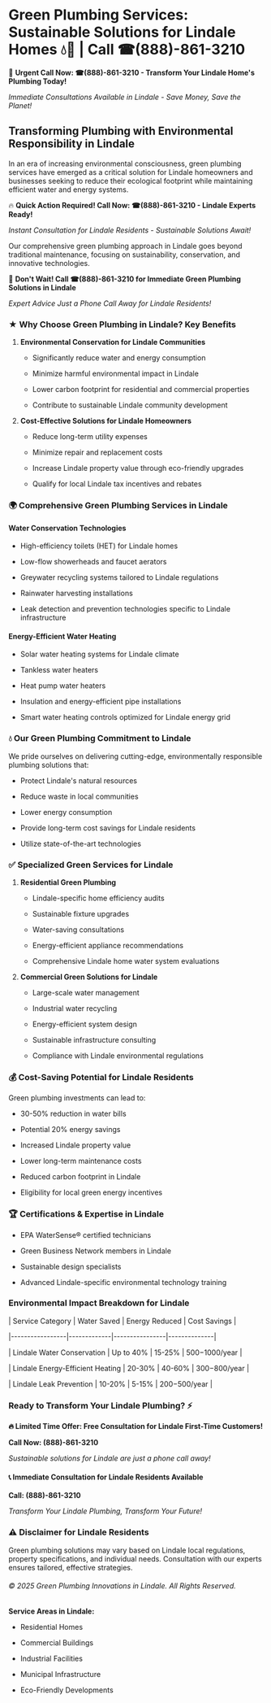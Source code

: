 # Green Plumbing Services: Sustainable Solutions for Lindale Homes 💧🌿 | Call ☎(888)-861-3210

🚨 **Urgent Call Now: ☎(888)-861-3210 - Transform Your Lindale Home's Plumbing Today!**
*Immediate Consultations Available in Lindale - Save Money, Save the Planet!*

## Transforming Plumbing with Environmental Responsibility in Lindale

In an era of increasing environmental consciousness, green plumbing services have emerged as a critical solution for Lindale homeowners and businesses seeking to reduce their ecological footprint while maintaining efficient water and energy systems. 

🔥 **Quick Action Required! Call Now: ☎(888)-861-3210 - Lindale Experts Ready!**
*Instant Consultation for Lindale Residents - Sustainable Solutions Await!*

Our comprehensive green plumbing approach in Lindale goes beyond traditional maintenance, focusing on sustainability, conservation, and innovative technologies.

🚨 **Don't Wait! Call ☎(888)-861-3210 for Immediate Green Plumbing Solutions in Lindale**
*Expert Advice Just a Phone Call Away for Lindale Residents!*

### ★ Why Choose Green Plumbing in Lindale? Key Benefits

1. **Environmental Conservation for Lindale Communities** 
   - Significantly reduce water and energy consumption
   - Minimize harmful environmental impact in Lindale
   - Lower carbon footprint for residential and commercial properties
   - Contribute to sustainable Lindale community development

2. **Cost-Effective Solutions for Lindale Homeowners** 
   - Reduce long-term utility expenses
   - Minimize repair and replacement costs
   - Increase Lindale property value through eco-friendly upgrades
   - Qualify for local Lindale tax incentives and rebates

### 🌍 Comprehensive Green Plumbing Services in Lindale

#### Water Conservation Technologies
- High-efficiency toilets (HET) for Lindale homes
- Low-flow showerheads and faucet aerators
- Greywater recycling systems tailored to Lindale regulations
- Rainwater harvesting installations
- Leak detection and prevention technologies specific to Lindale infrastructure

#### Energy-Efficient Water Heating
- Solar water heating systems for Lindale climate
- Tankless water heaters
- Heat pump water heaters
- Insulation and energy-efficient pipe installations
- Smart water heating controls optimized for Lindale energy grid

### 💧 Our Green Plumbing Commitment to Lindale

We pride ourselves on delivering cutting-edge, environmentally responsible plumbing solutions that:
- Protect Lindale's natural resources
- Reduce waste in local communities
- Lower energy consumption
- Provide long-term cost savings for Lindale residents
- Utilize state-of-the-art technologies

### ✅ Specialized Green Services for Lindale

1. **Residential Green Plumbing**
   - Lindale-specific home efficiency audits
   - Sustainable fixture upgrades
   - Water-saving consultations
   - Energy-efficient appliance recommendations
   - Comprehensive Lindale home water system evaluations

2. **Commercial Green Solutions for Lindale**
   - Large-scale water management
   - Industrial water recycling
   - Energy-efficient system design
   - Sustainable infrastructure consulting
   - Compliance with Lindale environmental regulations

### 💰 Cost-Saving Potential for Lindale Residents

Green plumbing investments can lead to:
- 30-50% reduction in water bills
- Potential 20% energy savings
- Increased Lindale property value
- Lower long-term maintenance costs
- Reduced carbon footprint in Lindale
- Eligibility for local green energy incentives

### 🏆 Certifications & Expertise in Lindale

- EPA WaterSense® certified technicians
- Green Business Network members in Lindale
- Sustainable design specialists
- Advanced Lindale-specific environmental technology training

### Environmental Impact Breakdown for Lindale

| Service Category | Water Saved | Energy Reduced | Cost Savings |
|-----------------|-------------|----------------|--------------|
| Lindale Water Conservation | Up to 40% | 15-25% | $500-$1000/year |
| Lindale Energy-Efficient Heating | 20-30% | 40-60% | $300-$800/year |
| Lindale Leak Prevention | 10-20% | 5-15% | $200-$500/year |

### Ready to Transform Your Lindale Plumbing? ⚡

**🔥 Limited Time Offer: Free Consultation for Lindale First-Time Customers!**

**Call Now: (888)-861-3210**
*Sustainable solutions for Lindale are just a phone call away!*

#### 📞 Immediate Consultation for Lindale Residents Available

**Call: (888)-861-3210**
*Transform Your Lindale Plumbing, Transform Your Future!*

### ⚠️ Disclaimer for Lindale Residents

Green plumbing solutions may vary based on Lindale local regulations, property specifications, and individual needs. Consultation with our experts ensures tailored, effective strategies.

###### © 2025 Green Plumbing Innovations in Lindale. All Rights Reserved.

**Service Areas in Lindale:** 
- Residential Homes
- Commercial Buildings
- Industrial Facilities
- Municipal Infrastructure
- Eco-Friendly Developments